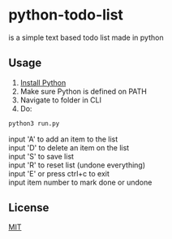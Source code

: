 # python-todo-list

is a simple text based todo list made in python


## Usage

<ol>
  <li><a href="https://www.python.org/">Install Python</a></li>
  <li>Make sure Python is defined on PATH</li>
  <li>Navigate to folder in CLI</li>
  <li>Do: </li>
</ol>

```bash
python3 run.py
```
input 'A' to add an item to the list<br>
input 'D' to delete an item on the list<br>
input 'S' to save list<br>
input 'R' to reset list (undone everything)<br>
input 'E' or press ctrl+c to exit<br>
input item number to mark done or undone<br>

## License
[MIT](https://choosealicense.com/licenses/mit/)
